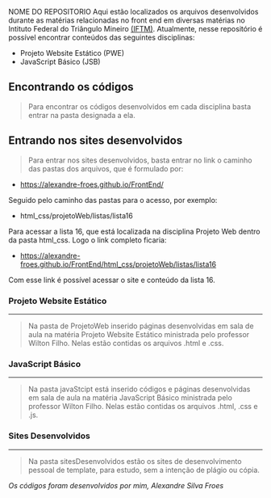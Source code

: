  NOME DO REPOSITORIO
 Aqui estão localizados os arquivos desenvolvidos durante as matérias relacionadas no front end em diversas matérias no Intituto Federal do Triângulo Mineiro [(IFTM)](https://iftm.edu.br/). Atualmente, nesse repositório é possível encontrar conteúdos das seguintes disciplinas:

- Projeto Website Estático (PWE)
- JavaScript Básico (JSB)

## Encontrando os códigos

> Para encontrar os códigos desenvolvidos em cada disciplina basta entrar na pasta designada a ela.

## Entrando nos sites desenvolvidos

> Para entrar nos sites desenvolvidos, basta entrar no link  o caminho das pastas dos arquivos, que é formulado por:
- https://alexandre-froes.github.io/FrontEnd/ 

Seguido pelo caminho das pastas para o acesso, por exemplo:
- html_css/projetoWeb/listas/lista16 

Para acessar a lista 16, que está localizada na disciplina Projeto Web dentro da pasta html_css. Logo o link completo ficaria:

- https://alexandre-froes.github.io/FrontEnd/html_css/projetoWeb/listas/lista16 

Com esse link é possível acessar o site e conteúdo da lista 16.

### Projeto Website Estático
___

> Na pasta de ProjetoWeb inserido páginas desenvolvidas em sala de aula na matéria Projeto Website Estático ministrada pelo professor Wilton Filho. Nelas estão contidas os arquivos .html e .css.

### JavaScript Básico
___

> Na pasta javaStcipt está inserido códigos e páginas desenvolvidas em sala de aula na matéria JavaScript Básico ministrada pelo professor Wilton Filho. Nelas estão contidas os arquivos .html, .css e .js.

### Sites Desenvolvidos
___

> Na pasta sitesDesenvolvidos estão os sites de desenvolvimento pessoal de template, para estudo, sem a intenção de plágio ou cópia. 


*Os códigos foram desenvolvidos por mim, Alexandre Silva Froes*

<!-- Aqui estão localizados os arquivos desenvolvidos durante as matérias relacionadas no front end, no IFTM (Instituto Federal do Triângulo Mineiro), todos esses códigos foram produzidos por mim, Alexandre Froes.


Na pasta ProjetoWeb está inserido páginas desenvolvidas em sala de aula na matéria Projeto Website Estático ministrada pelo professor Wilton Filho. Nelas estão contidas os arquivos .html e .css .
Já na pasta de sites, estão alguns projetos pessoais desenvolvidos por mim.

Para acessar essas páginas você pode digitar na barra de pesquisa do google
https://alexandre-froes.github.io/FrontEnd/html_css/projetoWeb/
ou 
https://alexandre-froes.github.io/FrontEnd/html_css/sitesDesenvolvidos/
e após a barra, qual pasta você deseja entrar.

EXEMPLO: [https://alexandre-froes.github.io/IFTM/ProjetoWeb/projeto_final](https://alexandre-froes.github.io/FrontEnd/html_css/projetoWeb/listas/lista10/)

Na pasta JavaStcipt está inserido códigos e páginas desenvolvidas em sala de aula na matéria JavaScript Básico ministrada pelo professor Wilton Filho. Nelas estão contidas os arquivos .html, .css e .js. -->

